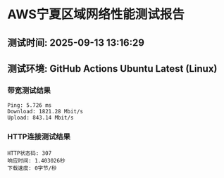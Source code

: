 # AWS宁夏区域网络性能测试报告
## 测试时间: 2025-09-13 13:16:29
## 测试环境: GitHub Actions Ubuntu Latest (Linux)

### 带宽测试结果
```
Ping: 5.726 ms
Download: 1821.28 Mbit/s
Upload: 843.14 Mbit/s
```

### HTTP连接测试结果
```
HTTP状态码: 307
响应时间: 1.403026秒
下载速度: 0字节/秒
```

